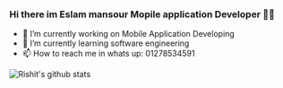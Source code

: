 ### Hi there im Eslam mansour Mopile application Developer 👋📱

- 🔭 I’m currently working on Mobile Application Developing
- 🌱 I’m currently learning software engineering
- 📫 How to reach me in whats up: 01278534591

![Rishit's github stats](https://github-readme-stats.vercel.app/api?username=Eslam0mansour&show_icons=true&title_color=fff&icon_color=79ff97&text_color=9f9f9f&bg_color=151515)

<!--
**Eslam0mansour/Eslam0mansour** is a ✨ _special_ ✨ repository because its `README.md` (this file) appears on your GitHub profile.

Here are some ideas to get you started:
-->
